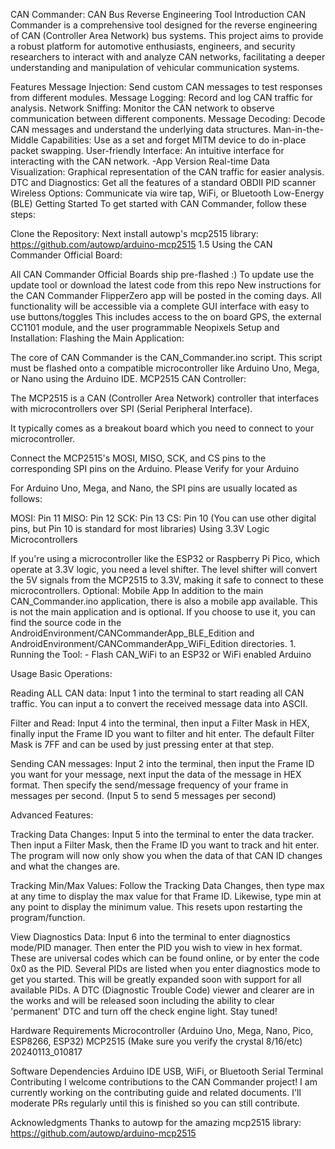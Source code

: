 CAN Commander: CAN Bus Reverse Engineering Tool
Introduction
CAN Commander is a comprehensive tool designed for the reverse engineering of CAN (Controller Area Network) bus systems. This project aims to provide a robust platform for automotive enthusiasts, engineers, and security researchers to interact with and analyze CAN networks, facilitating a deeper understanding and manipulation of vehicular communication systems.

Features
Message Injection: Send custom CAN messages to test responses from different modules.
Message Logging: Record and log CAN traffic for analysis.
Network Sniffing: Monitor the CAN network to observe communication between different components.
Message Decoding: Decode CAN messages and understand the underlying data structures.
Man-in-the-Middle Capabilities: Use as a set and forget MITM device to do in-place packet swapping.
User-friendly Interface: An intuitive interface for interacting with the CAN network. -App Version
Real-time Data Visualization: Graphical representation of the CAN traffic for easier analysis.
DTC and Diagnostics: Get all the features of a standard OBDII PID scanner
Wireless Options: Communicate via wire tap, WiFi, or Bluetooth Low-Energy (BLE)
Getting Started
To get started with CAN Commander, follow these steps:

Clone the Repository:
Next install autowp's mcp2515 library: https://github.com/autowp/arduino-mcp2515
1.5 Using the CAN Commander Official Board:

All CAN Commander Official Boards ship pre-flashed :)
To update use the update tool or download the latest code from this repo
New instructions for the CAN Commander FlipperZero app will be posted in the coming days.
All functionality will be accessible via a complete GUI interface with easy to use buttons/toggles
This includes access to the on board GPS, the external CC1101 module, and the user programmable Neopixels
Setup and Installation:
Flashing the Main Application:

The core of CAN Commander is the CAN_Commander.ino script.
This script must be flashed onto a compatible microcontroller like Arduino Uno, Mega, or Nano using the Arduino IDE.
MCP2515 CAN Controller:

The MCP2515 is a CAN (Controller Area Network) controller that interfaces with microcontrollers over SPI (Serial Peripheral Interface).

It typically comes as a breakout board which you need to connect to your microcontroller.

Connect the MCP2515's MOSI, MISO, SCK, and CS pins to the corresponding SPI pins on the Arduino. Please Verify for your Arduino

For Arduino Uno, Mega, and Nano, the SPI pins are usually located as follows:

MOSI: Pin 11
MISO: Pin 12
SCK: Pin 13
CS: Pin 10 (You can use other digital pins, but Pin 10 is standard for most libraries)
Using 3.3V Logic Microcontrollers

If you're using a microcontroller like the ESP32 or Raspberry Pi Pico, which operate at 3.3V logic, you need a level shifter.
The level shifter will convert the 5V signals from the MCP2515 to 3.3V, making it safe to connect to these microcontrollers.
Optional: Mobile App In addition to the main CAN_Commander.ino application, there is also a mobile app available. This is not the main application and is optional. If you choose to use it, you can find the source code in the AndroidEnvironment/CANCommanderApp_BLE_Edition and AndroidEnvironment/CANCommanderApp_WiFi_Edition directories. 1. Running the Tool: - Flash CAN_WiFi to an ESP32 or WiFi enabled Arduino

Usage
Basic Operations:

Reading ALL CAN data: Input 1 into the terminal to start reading all CAN traffic. You can input a to convert the received message data into ASCII.

Filter and Read: Input 4 into the terminal, then input a Filter Mask in HEX, finally input the Frame ID you want to filter and hit enter. The default Filter Mask is 7FF and can be used by just pressing enter at that step.

Sending CAN messages: Input 2 into the terminal, then input the Frame ID you want for your message, next input the data of the message in HEX format. Then specify the send/message frequency of your frame in messages per second. (Input 5 to send 5 messages per second)

Advanced Features:

Tracking Data Changes: Input 5 into the terminal to enter the data tracker. Then input a Filter Mask, then the Frame ID you want to track and hit enter. The program will now only show you when the data of that CAN ID changes and what the changes are.

Tracking Min/Max Values: Follow the Tracking Data Changes, then type max at any time to display the max value for that Frame ID. Likewise, type min at any point to display the minimum value. This resets upon restarting the program/function.

View Diagnostics Data: Input 6 into the terminal to enter diagnostics mode/PID manager. Then enter the PID you wish to view in hex format. These are universal codes which can be found online, or by enter the code 0x0 as the PID. Several PIDs are listed when you enter diagnostics mode to get you started. This will be greatly expanded soon with support for all available PIDs. A DTC (Diagnostic Trouble Code) viewer and clearer are in the works and will be released soon including the ability to clear 'permanent' DTC and turn off the check engine light. Stay tuned!

Hardware Requirements
Microcontroller (Arduino Uno, Mega, Nano, Pico, ESP8266, ESP32)
MCP2515 (Make sure you verify the crystal 8/16/etc)
20240113_010817

Software Dependencies
Arduino IDE
USB, WiFi, or Bluetooth Serial Terminal
Contributing
I welcome contributions to the CAN Commander project! I am currently working on the contributing guide and related documents. I'll moderate PRs regularly until this is finished so you can still contribute.

Acknowledgments
Thanks to autowp for the amazing mcp2515 library: https://github.com/autowp/arduino-mcp2515

